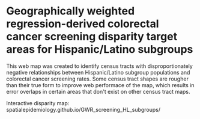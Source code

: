 # Geographically weighted regression-derived colorectal cancer screening disparity target areas for Hispanic/Latino subgroups

This web map was created to identify census tracts with disproportionately negative relationships between Hispanic/Latino subgroup populations and colorectal cancer screening rates. Some census tract shapes are rougher than their true form to improve web performace of the map, which results in error overlaps in certain areas that don't exist on other census tract maps.

Interactive disparity map: spatialepidemiology.github.io/GWR_screening_HL_subgroups/
